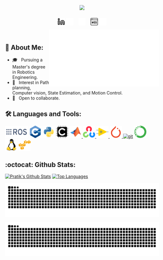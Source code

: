 <h1 align="center">

  <a href="https://git.io/typing-svg">
    <img src="https://readme-typing-svg.herokuapp.com/?lines=Hi+👋;I+am+Pratik+Bhujbal,;Roboticist&center=true&size=30">
  </a>

</h1>  

<div align="center">

<a href='https://www.linkedin.com/in/pratikbhujbal#gh-light-mode-only'><img align='center' alt="linkedin" src="https://github.com/prat1kbhujbal/prat1kbhujbal/blob/output/assets/linkedin-light.svg" height='24px'/></a>
<a href='https://www.linkedin.com/in/pratikbhujbal#gh-dark-mode-only'><img align='center' alt="linkedin" src="https://github.com/prat1kbhujbal/prat1kbhujbal/blob/output/assets/linkedin-dark.svg" height='24px'/></a>
&nbsp;&nbsp;
<a href="mailto:pbhujbal@umd.edu"><img align='center' alt="email" src="https://github.com/prat1kbhujbal/prat1kbhujbal/blob/output/assets/mail-dark.png" height='24px'/></a>
&nbsp;&nbsp;
<a href='https://codestackr.com#gh-light-mode-only'><img align='center' alt="website" src="https://github.com/prat1kbhujbal/prat1kbhujbal/blob/output/assets/web2-light.png" height='24px'/></a>
<a href='https://codestackr.com#gh-dark-mode-only'><img align='center' alt="website" src="https://github.com/prat1kbhujbal/prat1kbhujbal/blob/output/assets/web2-dark.png" height='24px'/></a>

</div> 
&nbsp;&nbsp;

<img align="right" alt="GIF" src="https://github.com/prat1kbhujbal/prat1kbhujbal/blob/output/assets/walle.gif" width="360px"/>

## 🧐 About Me:
- 🎓 &nbsp; Pursuing a Master's degree in Robotics Engineering.
- 🤖 &nbsp; Interest in Path planning, Computer vision, State Estimation, and Motion Control. 
- 🤝 &nbsp; Open to collaborate.

## 🛠 Languages and Tools:
<p align="left"> 
<a href="https://www.ros.org/" target="_blank"> <img src="https://github.com/prat1kbhujbal/prat1kbhujbal/blob/output/assets/ros.png" alt="ROS" width="75" height="40"/></a>
<a href="https://cplusplus.com/" target="_blank"> <img src="https://raw.githubusercontent.com/devicons/devicon/master/icons/cplusplus/cplusplus-original.svg" alt="c++" width="40" height="40"/></a>
<a href="https://www.python.org" target="_blank"> <img src="https://raw.githubusercontent.com/devicons/devicon/master/icons/python/python-original.svg" alt="python" width="40" height="40"/></a>
<a href="https://www.electronicshub.org/basics-of-embedded-c-program/" target="_blank"> <img src="https://raw.githubusercontent.com/devicons/devicon/master/icons/embeddedc/embeddedc-original.svg" alt="Embedded C" width="40" height="40"/></a>
<a href="https://www.mathworks.com/" target="_blank"> <img src="https://raw.githubusercontent.com/devicons/devicon/master/icons/matlab/matlab-original.svg" alt="Matlab" width="40" height="40"/> </a>
<a href="https://opencv.org//" target="_blank"> <img src="https://raw.githubusercontent.com/devicons/devicon/master/icons/opencv/opencv-original.svg" alt="OpenCV" width="40" height="40"/> </a>
<a href="https://www.ni.com/en-us/shop/labview.html" target="_blank"> <img src="https://raw.githubusercontent.com/devicons/devicon/master/icons/labview/labview-original.svg" alt="LabVIEW" width="40" height="40"/> </a>
<a href="https://pytorch.org/" target="_blank"> <img src="https://raw.githubusercontent.com/devicons/devicon/master/icons/pytorch/pytorch-original.svg" alt="pytorch" width="40" height="40"/> </a>
<a href="https://git-scm.com/" target="_blank"> <img src="https://www.vectorlogo.zone/logos/git-scm/git-scm-icon.svg" alt="git" width="40" height="40"/></a> 
<a href="https://www.anaconda.com/" target="_blank"> <img src="https://raw.githubusercontent.com/devicons/devicon/master/icons/anaconda/anaconda-original.svg" alt="Anaconda" width="40" height="40"/></a>
<a href="https://www.linux.org/" target="_blank"> <img src="https://raw.githubusercontent.com/devicons/devicon/master/icons/linux/linux-original.svg" alt="linux" width="40" height="40"/></a>
<a href="https://aws.amazon.com/what-is-aws/?trk=fce796e8-4ceb-48e0-9767-89f7873fac3d&sc_channel=ps&s_kwcid=AL!4422!3!432339156147!e!!g!!amazon%20web%20services&ef_id=CjwKCAjwvNaYBhA3EiwACgndgtsTu-8NpKlzufyfsLgR2ReJWuBQh_CSyiWcJR1FhOCShqHbT1ELZxoCaDEQAvD_BwE:G:s&s_kwcid=AL!4422!3!432339156147!e!!g!!amazon%20web%20services" target="_blank"> <img src="https://raw.githubusercontent.com/devicons/devicon/master/icons/amazonwebservices/amazonwebservices-original.svg" alt="linux" width="40" height="40"/></a>
</p>

## :octocat: Github Stats:


<a href="#"><img alt="Pratik's Github Stats" src="https://github-readme-stats.vercel.app/api?username=prat1kbhujbal&show_icons=true&include_all_commits=true&count_private=true&theme=react&hide_border=true&bg_color=0D1117&title_color=5ce1e6&icon_color=5ce1e6" height="200"/></a>
 <a href="#"><img alt="Top Languages" src="https://github-readme-stats.vercel.app/api/top-langs/?username=prat1kbhujbal&langs_count=10&layout=compact&theme=react&hide_border=true&card_width=2&bg_color=0D1117&title_color=5ce1e6&icon_color=5ce1e6" height="200"/></a>

  
<div align="center">
 
 ![Snake animation](https://github.com/prat1kbhujbal/prat1kbhujbal/blob/output/github-contribution-grid-snake-sissa.svg#gh-dark-mode-only)
  
 ![Snake animation](https://github.com/prat1kbhujbal/prat1kbhujbal/blob/output/github-contribution-grid-snake-sissa-white.svg#gh-light-mode-only)
  
</div> 
